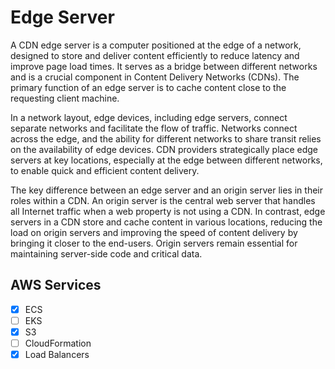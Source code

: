 # Edge Server

A CDN edge server is a computer positioned at the edge of a network, designed to store and deliver content efficiently to reduce latency and improve page load times. It serves as a bridge between different networks and is a crucial component in Content Delivery Networks (CDNs). The primary function of an edge server is to cache content close to the requesting client machine.

In a network layout, edge devices, including edge servers, connect separate networks and facilitate the flow of traffic. Networks connect across the edge, and the ability for different networks to share transit relies on the availability of edge devices. CDN providers strategically place edge servers at key locations, especially at the edge between different networks, to enable quick and efficient content delivery.

The key difference between an edge server and an origin server lies in their roles within a CDN. An origin server is the central web server that handles all Internet traffic when a web property is not using a CDN. In contrast, edge servers in a CDN store and cache content in various locations, reducing the load on origin servers and improving the speed of content delivery by bringing it closer to the end-users. Origin servers remain essential for maintaining server-side code and critical data.

## AWS Services

- [x] ECS
- [ ] EKS
- [x] S3
- [ ] CloudFormation
- [x] Load Balancers
